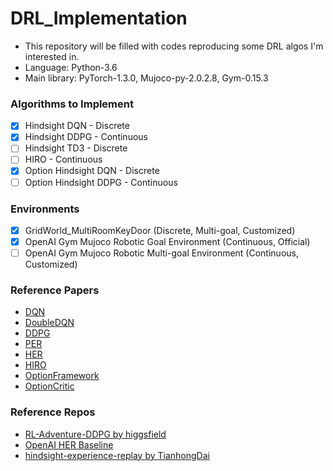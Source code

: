 # DRL_Implementation

- This repository will be filled with codes reproducing some DRL algos I'm interested in.
- Language: Python-3.6
- Main library: PyTorch-1.3.0, Mujoco-py-2.0.2.8, Gym-0.15.3  

### Algorithms to Implement
- [X] Hindsight DQN - Discrete
- [X] Hindsight DDPG - Continuous
- [ ] Hindsight TD3 - Discrete
- [ ] HIRO - Continuous
- [X] Option Hindsight DQN - Discrete
- [ ] Option Hindsight DDPG - Continuous

### Environments
- [X] GridWorld_MultiRoomKeyDoor (Discrete, Multi-goal, Customized)
- [X] OpenAI Gym Mujoco Robotic Goal Environment (Continuous, Official)
- [ ] OpenAI Gym Mujoco Robotic Multi-goal Environment (Continuous, Customized)

### Reference Papers
* [DQN](https://www.nature.com/articles/nature14236?wm=book_wap_0005)
* [DoubleDQN](https://www.aaai.org/ocs/index.php/AAAI/AAAI16/paper/viewPaper/12389)
* [DDPG](https://arxiv.org/abs/1509.02971)
* [PER](https://arxiv.org/abs/1511.05952)
* [HER](http://papers.nips.cc/paper/7090-hindsight-experience-replay)
* [HIRO](http://papers.nips.cc/paper/7591-data-efficient-hierarchical-reinforcement-learning.pdf)
* [OptionFramework](https://www.sciencedirect.com/science/article/pii/S0004370299000521)
* [OptionCritic](https://www.aaai.org/ocs/index.php/AAAI/AAAI17/paper/viewPaper/14858)

### Reference Repos
* [RL-Adventure-DDPG by higgsfield](https://github.com/higgsfield/RL-Adventure-2/blob/master/5.ddpg.ipynb)
* [OpenAI HER Baseline](https://github.com/openai/baselines/tree/master/baselines/her)
* [hindsight-experience-replay by TianhongDai](https://github.com/TianhongDai/hindsight-experience-replay)